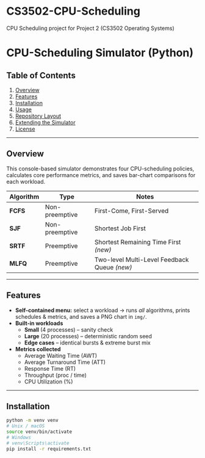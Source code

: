 # CS3502-CPU-Scheduling
CPU Scheduling project for Project 2 (CS3502 Operating Systems)

# CPU-Scheduling Simulator (Python)

## Table of Contents
1. [Overview](#overview)  
2. [Features](#features)  
3. [Installation](#installation)  
4. [Usage](#usage)  
5. [Repository Layout](#repository-layout)  
6. [Extending the Simulator](#extending-the-simulator)  
7. [License](#license)

---

## Overview
This console-based simulator demonstrates four CPU-scheduling policies, calculates
core performance metrics, and saves bar-chart comparisons for each workload.

| Algorithm | Type | Notes |
|-----------|------|-------|
| **FCFS**  | Non-preemptive | First-Come, First-Served |
| **SJF**   | Non-preemptive | Shortest Job First |
| **SRTF**  | Preemptive     | Shortest Remaining Time First *(new)* |
| **MLFQ**  | Preemptive     | Two-level Multi-Level Feedback Queue *(new)* |

---

## Features
* **Self-contained menu:** select a workload → runs *all* algorithms, prints
  schedules & metrics, and saves a PNG chart in `img/`.
* **Built-in workloads**  
  * **Small** (4 processes) – sanity check  
  * **Large** (20 processes) – deterministic random seed  
  * **Edge cases** – identical bursts & extreme burst mix
* **Metrics collected**
  * Average Waiting Time (AWT)  
  * Average Turnaround Time (ATT)  
  * Response Time (RT)  
  * Throughput (proc / time)  
  * CPU Utilization (%)

---

## Installation
```bash
python -m venv venv
# Unix / macOS
source venv/bin/activate
# Windows
# venv\Scripts\activate
pip install -r requirements.txt
